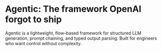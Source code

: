 # Agentic: The framework OpenAI forgot to ship

Agentic is a lightweight, flow-based framework for structured LLM generation, prompt chaining, and typed output parsing. Built for engineers who want control without complexity.

